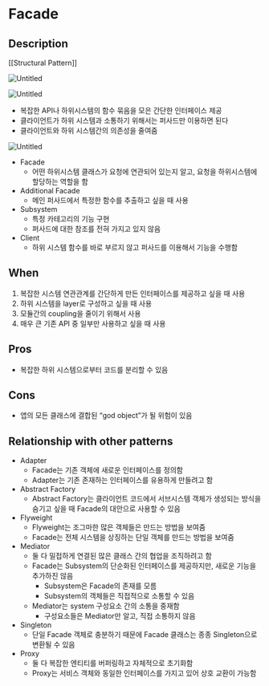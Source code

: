 
# Facade

## Description

[[Structural Pattern]]

![Untitled](Untitled%2020.png)

![Untitled](Untitled%2021.png)

- 복잡한 API나 하위시스템의 함수 묶음을 모은 간단한 인터페이스 제공
- 클라이언트가 하위 시스템과 소통하기 위해서는 퍼사드만 이용하면 된다
- 클라이언트와 하위 시스템간의 의존성을 줄여줌

![Untitled](Untitled%2022.png)

- Facade
  - 어떤 하위시스템 클래스가 요청에 연관되어 있는지 알고, 요청을 하위시스템에 할당하는 역할을 함
- Additional Facade
  - 메인 퍼사드에서 특정한 함수를 추출하고 싶을 때 사용
- Subsystem
  - 특정 카테고리의 기능 구현
  - 퍼사드에 대한 참조를 전혀 가지고 있지 않음
- Client
  - 하위 시스템 함수를 바로 부르지 않고 퍼사드를 이용해서 기능을 수행함

## When

1. 복잡한 시스템 연관관계를 간단하게 만든 인터페이스를 제공하고 싶을 때 사용
2. 하위 시스템을 layer로 구성하고 싶을 때 사용
3. 모듈간의 coupling을 줄이기 위해서 사용
4. 매우 큰 기존 API 중 일부만 사용하고 싶을 때 사용

## Pros

- 복잡한 하위 시스템으로부터 코드를 분리할 수 있음

## Cons

- 앱의 모든 클래스에 결합된 “god object”가 될 위험이 있음

## Relationship with other patterns

- Adapter
  - Facade는 기존 객체에 새로운 인터페이스를 정의함
  - Adapter는 기존 존재하는 인터페이스를 유용하게 만들려고 함
- Abstract Factory
  - Abstract Factory는 클라이언트 코드에서 서브시스템 객체가 생성되는 방식을 숨기고 싶을 때 Facade의 대안으로 사용할 수 있음
- Flyweight
  - Flyweight는 조그마한 많은 객체들은 만드는 방법을 보여줌
  - Facade는 전체 시스템을 상징하는 단일 객체를 만드는 방법을 보여줌
- Mediator
  - 둘 다 밀접하게 연결된 많은 클래스 간의 협업을 조직하려고 함
  - Facade는 Subsystem의 단순화된 인터페이스를 제공하지만, 새로운 기능을 추가하진 않음
    - Subsystem은 Facade의 존재를 모름
    - Subsystem의 객체들은 직접적으로 소통할 수 있음
  - Mediator는 system 구성요소 간의 소통을 중재함
    - 구성요소들은 Mediator만 알고, 직접 소통하지 않음
- Singleton
  - 단일 Facade 객체로 충분하기 때문에 Facade 클래스는 종종 Singleton으로 변환될 수 있음
- Proxy
  - 둘 다 복잡한 엔티티를 버퍼링하고 자체적으로 초기화함
  - Proxy는 서비스 객체와 동일한 인터페이스를 가지고 있어 상호 교환이 가능함
